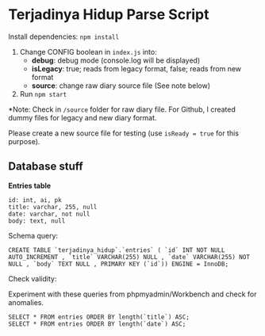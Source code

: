 
# Terjadinya Hidup Parse Script

Install dependencies: `npm install`

1. Change CONFIG boolean in `index.js` into:
    - **debug**: debug mode (console.log will be displayed)
    - **isLegacy**: true; reads from legacy format, false; reads from new format
    - **source**: change raw diary source file (See note below)
2. Run `npm start`

\*Note:
Check in `/source` folder for raw diary file. For Github, I created dummy files for legacy and new diary format.

Please create a new source file for testing (use `isReady = true` for this purpose).

## Database stuff

**Entries table**

```
id: int, ai, pk
title: varchar, 255, null
date: varchar, not null
body: text, null
```

Schema query:

```
CREATE TABLE `terjadinya_hidup`.`entries` ( `id` INT NOT NULL AUTO_INCREMENT , `title` VARCHAR(255) NULL , `date` VARCHAR(255) NOT NULL , `body` TEXT NULL , PRIMARY KEY (`id`)) ENGINE = InnoDB;
```

Check validity:

Experiment with these queries from phpmyadmin/Workbench and check for anomalies.

```
SELECT * FROM entries ORDER BY length(`title`) ASC;
SELECT * FROM entries ORDER BY length(`date`) ASC;
```
